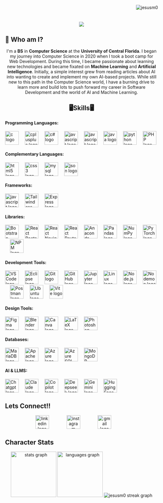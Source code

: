 
<p align="right"> <img src="https://komarev.com/ghpvc/?username=jesusm0&label=Profile%20views&color=red&style=flat" alt="jesusm0" /> </p>
<h1 align="center">
    <img src="https://readme-typing-svg.herokuapp.com/?font=Doto&size=35&center=true&color=F75305&vCenter=true&width=1000&height=70&lines=+🙌¡Bienienvenidos!🙌+My+Name+is+Jesus+Molina!;" />
</h1>

## 🔎 Who am I?
<p align="center">I'm a <b>BS</b> in <b>Computer Science</b> at the <b>University of Central Florida</b>. I began my journey into Computer Science in 2020 when I took a boot camp for Web Development. During this time, I became passionate about learning new technologies and became fixated on <b>Machine Learning</b> and <b>Artificial Intelligence</b>. Initially, a simple interest grew from reading articles about AI into wanting  to create and implement my own AI-based projects. While still new to this path in the Computer Science world, I have a burning drive to learn more and build lots to push forward my career in Software Development and the world of AI and Machine Learning.</p>


<!------------------------------------------------------------------ Showcase Section -----------------------------------------------------------------------------------> 
<!-- Showcase Title --> 
<h2 align="center">🖥️Skills🖥️</h2>

<!-- Coding Languages Container --> <!---------------------------------------------------------------------------------------------------------------------------------------------->
<h4>Programming Languages:</h4>
<div align="left">
  <!-- C Logo -->
  <img src="https://cdn.jsdelivr.net/gh/devicons/devicon/icons/c/c-original.svg" height="45" alt="c logo"  />
  <img width="12" />

  <!-- C++ Logo -->
  <img src="https://cdn.jsdelivr.net/gh/devicons/devicon/icons/cplusplus/cplusplus-original.svg" height="45" alt="cplusplus logo"  />
  <img width="12" />

   <!-- C# Logo -->
  <img src="https://cdn.jsdelivr.net/gh/devicons/devicon/icons/csharp/csharp-original.svg" height="45" alt="c# logo"  />
  <img width="12" />

  <!-- JavaScript Logo -->
  <img src="https://cdn.jsdelivr.net/gh/devicons/devicon/icons/javascript/javascript-original.svg" height="45" alt="javascript logo"  />
  <img width="12" />

  <!-- TypeScript Logo -->
  <img src="https://cdn.jsdelivr.net/gh/devicons/devicon/icons/typescript/typescript-original.svg" height="45" alt="javascript logo"  />
  <img width="12" />

  <!-- Java Logo -->
  <img src="https://cdn.jsdelivr.net/gh/devicons/devicon/icons/java/java-original.svg" height="45" alt="java logo"  />
  <img width="12" />

  <!-- Python Logo -->
  <img src="https://cdn.jsdelivr.net/gh/devicons/devicon/icons/python/python-original.svg" height="45" alt="python logo"  />
  <img width="12" />

   <!-- PHP Logo -->
  <img src="https://cdn.jsdelivr.net/gh/devicons/devicon/icons/php/php-original.svg" height="45" alt="PHP logo"  />
  <img width="12" />
</div>

<!-- Complementary Languages Container --> <!---------------------------------------------------------------------------------------------------------------------------------------------->
<h4>Complementary Languages:</h4>
<div align="left">
   <!-- HTML Logo -->
  <img src="https://cdn.jsdelivr.net/gh/devicons/devicon/icons/html5/html5-original.svg" height="45" alt="html5 logo"  />
  <img width="12" />

  <!-- CSS Logo -->
  <img src="https://cdn.jsdelivr.net/gh/devicons/devicon/icons/css3/css3-original.svg" height="45" alt="css3 logo"  />
  <img width="12" />

   <!-- MYSQL Logo -->
  <img src="https://cdn.jsdelivr.net/gh/devicons/devicon/icons/mysql/mysql-original.svg" height="45" alt="mysql logo"  />
  <img width="12" />

  <!-- JSON Logo -->
  <img src="https://cdn.jsdelivr.net/gh/devicons/devicon/icons/json/json-original.svg" height="45" alt="json logo"  />
  <img width="12" />
</div>

<!-- Frameworks Container --> <!---------------------------------------------------------------------------------------------------------------------------------------------->
<h4>Frameworks:</h4>
<div align="left">
  <!-- React Logo -->
  <img src="https://cdn.jsdelivr.net/gh/devicons/devicon/icons/react/react-original.svg" height="45" alt="javascript logo"  />
  <img width="12" />
    
  <!-- Tailwind CSS Logo -->
  <img src="https://cdn.jsdelivr.net/gh/devicons/devicon/icons/tailwindcss/tailwindcss-original.svg" height="45" alt="Tailwind css logo"  />
  <img width="12" />

  <!-- Express Logo -->
  <img src="https://cdn.jsdelivr.net/gh/devicons/devicon/icons/express/express-original.svg" height="45" alt="Express logo"  />
  <img width="12" />
</div>

<!-- Libraries Container --> <!---------------------------------------------------------------------------------------------------------------------------------------------->
<h4>Libraries:</h4>
<div align="left">
  <!-- Bootstrap Logo -->
  <img src="https://cdn.jsdelivr.net/gh/devicons/devicon/icons/bootstrap/bootstrap-original.svg" height="45" alt="Bootstrap logo" />
  <img width="12" />
  
  <!-- React Bootstrap Logo -->
  <img src="https://cdn.jsdelivr.net/gh/devicons/devicon/icons/reactbootstrap/reactbootstrap-original.svg" height="45" alt="React Bootstrap logo" />
  <img width="12" />
  
  <!-- React Navigation Logo -->
  <img src="https://cdn.jsdelivr.net/gh/devicons/devicon/icons/reactnavigation/reactnavigation-original.svg" height="45" alt="React Navigation logo" />
  <img width="12" />
  
  <!-- React Router Logo -->
  <img src="https://cdn.jsdelivr.net/gh/devicons/devicon/icons/reactrouter/reactrouter-original.svg" height="45" alt="React Router logo" />
  <img width="12" />
  
  <!-- Anaconda Logo -->
  <img src="https://cdn.jsdelivr.net/gh/devicons/devicon/icons/anaconda/anaconda-original.svg" height="45" alt="Anaconda logo" />
  <img width="12" />
  
  <!-- Pandas Logo -->
  <img src="https://cdn.jsdelivr.net/gh/devicons/devicon/icons/pandas/pandas-original.svg" height="45" alt="Pandas logo" />
  <img width="12" />
  
  <!-- NumPy Logo -->
  <img src="https://cdn.jsdelivr.net/gh/devicons/devicon/icons/numpy/numpy-original.svg" height="45" alt="NumPy logo" />
  <img width="12" />
  
  <!-- PyTorch Logo -->
  <img src="https://cdn.jsdelivr.net/gh/devicons/devicon/icons/pytorch/pytorch-original.svg" height="45" alt="PyTorch logo" />
  <img width="12" />
  
  <!-- NPM Logo -->
  <img src="https://cdn.jsdelivr.net/gh/devicons/devicon/icons/npm/npm-original-wordmark.svg" height="45" alt="NPM logo" />
  <img width="12" />
</div>

<!-- Development Tools Container --> <!---------------------------------------------------------------------------------------------------------------------------------------------->
<h4>Development Tools:</h4>
  <div align="left">
    <!-- VSCode Logo -->
  <img src="https://cdn.jsdelivr.net/gh/devicons/devicon/icons/vscode/vscode-original.svg" height="45" alt="VSCode logo" />
  <img width="12" />
  
  <!-- Eclipse Logo -->
  <img src="https://cdn.jsdelivr.net/gh/devicons/devicon/icons/eclipse/eclipse-original.svg" height="45" alt="Eclipse logo" />
  <img width="12" />
  
  <!-- Git Logo -->
  <img src="https://cdn.jsdelivr.net/gh/devicons/devicon/icons/git/git-original.svg" height="45" alt="Git logo" />
  <img width="12" />
  
  <!-- GitHub Logo -->
  <img src="https://cdn.jsdelivr.net/gh/devicons/devicon/icons/github/github-original.svg" height="45" alt="GitHub logo" />
  <img width="12" />
  
  <!-- Jupyter Logo -->
  <img src="https://cdn.jsdelivr.net/gh/devicons/devicon/icons/jupyter/jupyter-original.svg" height="45" alt="Jupyter logo" />
  <img width="12" />
  
  <!-- Linux Logo -->
  <img src="https://cdn.jsdelivr.net/gh/devicons/devicon/icons/linux/linux-original.svg" height="45" alt="Linux logo" />
  <img width="12" />
  
  <!-- Node.js Logo -->
  <img src="https://cdn.jsdelivr.net/gh/devicons/devicon/icons/nodejs/nodejs-original.svg" height="45" alt="Node.js logo" />
  <img width="12" />
  
  <!-- Nodemon Logo -->
  <img src="https://cdn.jsdelivr.net/gh/devicons/devicon/icons/nodemon/nodemon-original.svg" height="45" alt="Nodemon logo" />
  <img width="12" />
  
  <!-- Postman Logo -->
  <img src="https://cdn.jsdelivr.net/gh/devicons/devicon/icons/postman/postman-original.svg" height="45" alt="Postman logo" />
  <img width="12" />
  
  <!-- Ubuntu Logo -->
  <img src="https://cdn.jsdelivr.net/gh/devicons/devicon/icons/ubuntu/ubuntu-plain.svg" height="45" alt="Ubuntu logo" />
  <img width="12" />
  
  <!-- Vite Logo -->
  <img src="https://cdn.jsdelivr.net/gh/devicons/devicon/icons/vitejs/vitejs-original.svg" height="45" alt="Vite logo" />
  <img width="12" />
</div>

<!-- Design Tools Container --> <!---------------------------------------------------------------------------------------------------------------------------------------------->
<h4>Design Tools:</h4>
<div align="left">
   <!-- Figma Logo -->
  <img src="https://cdn.jsdelivr.net/gh/devicons/devicon/icons/figma/figma-original.svg" height="45" alt="Figma logo" />
  <img width="12" />
  
  <!-- Blender Logo -->
  <img src="https://cdn.jsdelivr.net/gh/devicons/devicon/icons/blender/blender-original.svg" height="45" alt="Blender logo" />
  <img width="12" />
  
  <!-- Canva Logo -->
  <img src="https://cdn.jsdelivr.net/gh/devicons/devicon/icons/canva/canva-original.svg" height="45" alt="Canva logo" />
  <img width="12" />
  
  <!-- LaTeX Logo -->
  <img src="https://cdn.jsdelivr.net/gh/devicons/devicon/icons/latex/latex-original.svg" height="45" alt="LaTeX logo" />
  <img width="12" />
  
  <!-- Photoshop Logo -->
  <img src="https://cdn.jsdelivr.net/gh/devicons/devicon/icons/photoshop/photoshop-plain.svg" height="45" alt="Photoshop logo" />
  <img width="12" />
</div>

<!-- Databases Container --> <!---------------------------------------------------------------------------------------------------------------------------------------------->
<h4>Databases:</h4>
<div align="left">
    <!-- MariaDB Logo -->
  <img src="https://cdn.jsdelivr.net/gh/devicons/devicon/icons/mariadb/mariadb-original.svg" height="45" alt="MariaDB logo" />
  <img width="12" />
  
  <!-- Apache Logo -->
  <img src="https://cdn.jsdelivr.net/gh/devicons/devicon/icons/apache/apache-original.svg" height="45" alt="Apache logo" />
  <img width="12" />
  
  <!-- Azure Logo -->
  <img src="https://cdn.jsdelivr.net/gh/devicons/devicon/icons/azure/azure-original.svg" height="45" alt="Azure logo" />
  <img width="12" />
  
  <!-- Azure SQL Logo -->
  <img src="https://cdn.jsdelivr.net/gh/devicons/devicon/icons/azuresqldatabase/azuresqldatabase-original.svg" height="45" alt="Azure SQL logo" />
  <img width="12" />
  
  <!-- MongoDB Logo -->
  <img src="https://cdn.jsdelivr.net/gh/devicons/devicon/icons/mongodb/mongodb-original.svg" height="45" alt="MongoDB logo" />
  <img width="12" />
</div>

<!-- AI & LLMs Container --> <!---------------------------------------------------------------------------------------------------------------------------------------------->
<h4>AI & LLMS:</h4>
<div align="left">
   <!-- Chatgpt Logo -->
  <img src="images/badges/ai-llm/chatgpt.svg" height="45" alt="Chatgpt logo"  />
  <img width="12" />

   <!-- Claude Logo -->
  <img src="images/badges/ai-llm/claude.svg" height="45" alt="Claude logo"  />
  <img width="12" />

   <!-- Copilot Logo -->
  <img src="images/badges/ai-llm/copilot.svg" height="45" alt="Copilot logo"  />
  <img width="12" />

   <!-- Deepseek Logo -->
  <img src="images/badges/ai-llm/deepseek.svg" height="45" alt="Deepseek logo"  />
  <img width="12" />

   <!-- Gemini Logo -->
  <img src="images/badges/ai-llm/google-gemini.svg" height="45" alt="Gemini logo"  />
  <img width="12" />

   <!-- Huggingface Logo -->
  <img src="images/badges/ai-llm/huggingface.svg" height="45" alt="Hugging Face logo"  />
  <img width="12" />
</div>

## Lets Connect!!
<div align="center">
  <!-- Linkedin Logo --> 
  <a href="https://www.linkedin.com/in/jesus-m0lina/" target="_blank" style="text-decoration: none; color: inherit;">
    <img src="https://raw.githubusercontent.com/maurodesouza/profile-readme-generator/master/src/assets/icons/social/linkedin/default.svg" height="45" alt="linkedin logo"  />
  </a>
  <img width="50" />

 <!-- instagram Logo --> 
  <a href="https://www.instagram.com/_theonlychuycho_" target="_blank" style="text-decoration: none; color: inherit;">
    <img src="https://raw.githubusercontent.com/maurodesouza/profile-readme-generator/master/src/assets/icons/social/instagram/default.svg"  height="45" alt="instagram logo"  />
  </a>
  <img width="50" />

  <!-- Gmail Logo -->
  <a href="mailto:jes.mol1978@gmail.com" target="_blank" style="text-decoration: none; color: inherit;">
    <img src="https://raw.githubusercontent.com/maurodesouza/profile-readme-generator/master/src/assets/icons/social/gmail/default.svg"  height="45" alt="gmail logo"  />
  </a>
  <img width="50" />
</div>

## Character Stats
<div align="center">
<img src="https://github-readme-stats.vercel.app/api?username=JesusM0&hide_title=false&hide_rank=false&show_icons=true&include_all_commits=true&count_private=true&disable_animations=false&theme=dark&locale=en&hide_border=false&custom_title=Jesus%20Molina's%20GitHub%20Stats" height="150" alt="stats graph"  />
<img src="https://github-readme-stats.vercel.app/api/top-langs?username=JesusM0&locale=en&hide_title=false&layout=compact&card_width=320&langs_count=5&theme=dark&hide_border=false&custom_title=Coding%20Languages" height="150" alt="languages graph"  />
<img src="https://github-readme-streak-stats.herokuapp.com/?user=jesusm0&theme=dark" 
       alt="jesusm0 streak graph" />
</div>






